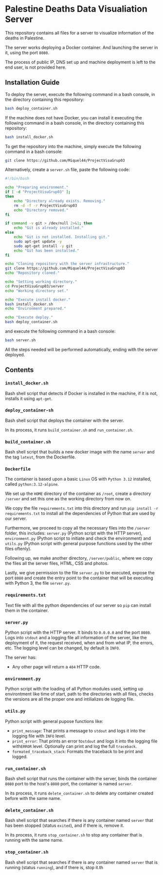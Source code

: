 # Palestine Deaths Data Visualiation Server

This repository contains all files for a server to visualize information of  the deaths in Palestine.

The server works deploying a Docker container. And launching the server in it, using the port `8080`.

The process of public IP, DNS set up and machine deployment is left to the end user, is not provided here.

## Installation Guide

To deploy the server, execute the following command in a bash console, in the directory containing this repository:

```bash
bash deploy_container.sh
```

If the machine does not have Docker, you can install it executing the following command in a bash console, in the directory containing this repository:

```bash
bash install_docker.sh
```

To get the repository into the machine, simply execute the following command in a bash console:

```bash
git clone https://github.com/Miquel44/ProjectVisuGrup03
```

Alternatively, create a `server.sh` file, paste the following code:

```bash
#!/bin/bash

echo "Preparing environment."
if [ -d "ProjectVisuGrup03" ];
then
    echo "Directory already exists. Removing."
    rm -d -f -r ProjectVisuGrup03
    echo "Directory removed."
fi

if command -v git > /dev/null 2>&1; then
    echo "Git is already installed."
else
    echo "Git is not installed. Installing git."
    sudo apt-get update -y
    sudo apt-get install -y git
    echo "Git has been installed."
fi

echo "Cloning repository with the server infrastructure."
git clone https://github.com/Miquel44/ProjectVisuGrup03
echo "Repository cloned."

echo "Setting working directory."
cd ProjectVisuGrup03/server
echo "Working directory set."

echo "Execute install docker."
bash install_docker.sh
echo "Environment prepared."

echo "Execute deploy."
bash deploy_container.sh
```

and execute the following command in a bash console:

```bash
bash server.sh
```

All the steps needed will be performed automatically, ending with the server deployed.

## Contents

### `install_docker.sh`

Bash shell script that detects if Docker is installed in the machine, if it is not, installs it using `apt-get`.

### `deploy_container-sh`

Bash shell script that deploys the container with the server. 

In its process, it runs `build_container.sh` and `run_container.sh`.

### `build_container.sh`

Bash shell script that builds a new docker image with the name `server` and the tag `latest`, from the Dockerfile.

### `Dockerfile`

The container is based upon a basic `Linux` OS with `Python 3.12` installed, called `python:3.12-alpine`.

We set up the `HOME` directory of the container as `/root`, create a directory `/server` and set this one as the working directory from now on.

We copy the file `requirements.txt` into this directory and run `pip install -r requirements.txt` to install all the dependencies of Python that are used by our server.

Furthermore, we proceed to copy all the necessary files into the `/server` folder, this includes: `server.py` (Python script with the HTTP server), `environment.py` (Python script to initiate and check the environment) and `utils.py` (Python script with general purpose functions used by the other files oftenly).

Following up, we make another directory, `/server/public`, where we copy the files all the server files, HTML, CSS and photos.

Lastly, we give permission to the file `server.py` to be executed, expose the port `8080` and create the entry point to the container that will be executing with Python 3, the file `server.py`.

### `requirements.txt`

Text file with all the python dependencies of our server so `pip` can install them in the container.

### `server.py`

Python script with the HTTP server. It binds to `0.0.0.0` and the port `8080`. Logs into `stdout` and a logging file all information of the server, like the deployment of it, the request received, when and from what IP, the errors, etc. The logging level can be changed, by default is `INFO`.

The server has:

- Any other page will return a `404` HTTP code.

### `environment.py`

Python script with the loading of all Python modules used, setting up environtment like time of start, path to the directories with all files, checks the versions are all the proper one and intilializes de logging file.

### `utils.py`

Python script with general pupose functions like:

- `print_message`: That prints a message to `stdout` and logs it into the logging file with `INFO` level.
- `print_error`: That prints an error to`stdout` and logs it into the logging file with`ERROR` level. Optionally can print and log the full `traceback`.
- `formated_traceback_stack`: Formats the traceback to be print and logged.

### `run_container.sh`

Bash shell script that runs the container with the server, binds the container `8080` port to the host's `8080` port, the container is named `server`. 

In its process, it runs `delete_container.sh` to delete any container created before with the same name.

### `delete_container.sh`

Bash shell script that searches if there is any container named `server` that has been stopped (status `exited`), and if there is, remove it.

In its process, it runs `stop_container.sh` to stop any container that is running with the same name.

### `stop_container.sh`

Bash shell script that searches if there is any container named `server` that is running (status `running`), and if there is, stop it.th
